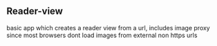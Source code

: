 Reader-view
-----------

basic app which creates a reader view from a url, includes image proxy since most browsers dont load images from external non https urls
